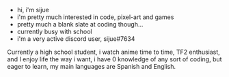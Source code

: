 - hi, i'm sijue
- i'm pretty much interested in code, pixel-art and games
- pretty much a blank slate at coding though...
- currently busy with school
- i'm a very active discord user, sijue#7634

Currently a high school student, i watch anime time to time, TF2 enthusiast, and I enjoy life the way i want, i have 0 knowledge of any sort of coding, but eager to learn, my main languages are Spanish and English.
<!---
sijue666/sijue666 is a ✨ special ✨ repository because its `README.md` (this file) appears on your GitHub profile.
You can click the Preview link to take a look at your changes.
--->
